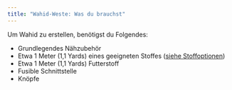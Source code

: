 ```yaml
---
title: "Wahid-Weste: Was du brauchst"
---
```


Um Wahid zu erstellen, benötigst du Folgendes:

- Grundlegendes Nähzubehör
- Etwa 1 Meter (1,1 Yards) eines geeigneten Stoffes ([siehe Stoffoptionen](/docs/patterns/wahid/fabric))
- Etwa 1 Meter (1,1 Yards) Futterstoff
- Fusible Schnittstelle
- Knöpfe
